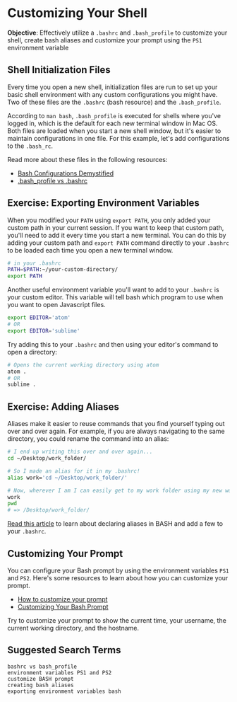 # Customizing Your Shell

**Objective**: Effectively utilize a `.bashrc` and `.bash_profile` to customize your shell, create bash aliases and customize your prompt using the `PS1` environment variable

## Shell Initialization Files

Every time you open a new shell, initialization files are run to set up your basic shell environment with any custom configurations you might have. Two of these files are the `.bashrc` (bash resource) and the `.bash_profile`.

According to `man bash`, `.bash_profile` is executed for shells where you've logged in, which is the default for each new terminal window in Mac OS. Both files are loaded when you start a new shell window, but it's easier to maintain configurations in one file. For this example, let's add configurations to the `.bash_rc`.

Read more about these files in the following resources:

- [Bash Configurations Demystified](http://dghubble.com/blog/posts/.bashprofile-.profile-and-.bashrc-conventions/)
- [.bash_profile vs .bashrc](http://www.joshstaiger.org/archives/2005/07/bash_profile_vs.html)

## Exercise: Exporting Environment Variables

When you modified your `PATH`
 using `export PATH`, you only added your custom path in your current session. If you want to keep that custom path, you'll need to add it every time you start a new terminal. You can do this by adding your custom path and `export PATH` command directly to your `.bashrc` to be loaded each time you open a new terminal window.

```bash
# in your .bashrc
PATH=$PATH:~/your-custom-directory/
export PATH
```

Another useful environment variable you'll want to add to your `.bashrc` is your custom editor. This variable will tell bash which program to use when you want to open Javascript files.

```bash
export EDITOR='atom'
# OR
export EDITOR='sublime'
```

Try adding this to your `.bashrc` and then using your editor's command to open a directory:

```bash
# Opens the current working directory using atom
atom .
# OR
sublime .
```

## Exercise: Adding Aliases

Aliases make it easier to reuse commands that you find yourself typing out over and over again. For example, if you are always navigating to the same directory, you could rename the command into an alias:

```bash
# I end up writing this over and over again...
cd ~/Desktop/work_folder/

# So I made an alias for it in my .bashrc!
alias work='cd ~/Desktop/work_folder/'

# Now, wherever I am I can easily get to my work folder using my new work command
work
pwd
# => /Desktop/work_folder/
```

[Read this article](https://www.digitalocean.com/community/tutorials/an-introduction-to-useful-bash-aliases-and-functions) to learn about declaring aliases in BASH and add a few to your `.bashrc`.

## Customizing Your Prompt

You can configure your Bash prompt by using the environment variables `PS1` and `PS2`. Here's some resources to learn about how you can customize your prompt.

- [How to customize your prompt](https://www.digitalocean.com/community/tutorials/how-to-customize-your-bash-prompt-on-a-linux-vps)
- [Customizing Your Bash Prompt](http://www.aimeemarieknight.com/customizing-bash-prompt/)

Try to customize your prompt to show the current time, your username, the current working directory, and the hostname.

## Suggested Search Terms
```
bashrc vs bash_profile
environment variables PS1 and PS2
customize BASH prompt
creating bash aliases
exporting environment variables bash
```
